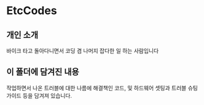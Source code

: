 # EtcCodes

개인 소개
---------
바이크 타고 돌아다니면서 코딩 겸 나머지 잡다한 일 하는 사람입니다

이 폴더에 담겨진 내용
-------
작업하면서 나온 트러블에 대한 나름에 해결책인 코드, 및 하드웨어 셋팅과 트러블 슈팅 가이드 등을 담겨져 있습니다.
